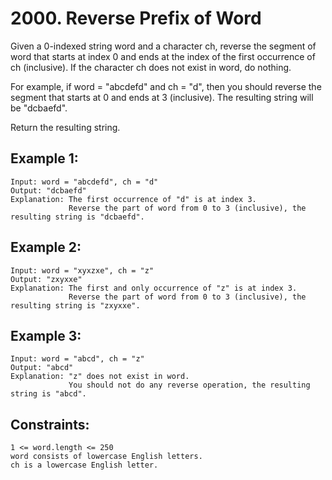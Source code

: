 # 2000. Reverse Prefix of Word
      
Given a 0-indexed string word and a character ch, reverse the segment of word that starts at index 0 and ends at the index of the first occurrence of ch (inclusive). If the character ch does not exist in word, do nothing.

For example, if word = "abcdefd" and ch = "d", then you should reverse the segment that starts at 0 and ends at 3 (inclusive). The resulting string will be "dcbaefd".

Return the resulting string.

## Example 1:

    Input: word = "abcdefd", ch = "d"
    Output: "dcbaefd"
    Explanation: The first occurrence of "d" is at index 3.
                 Reverse the part of word from 0 to 3 (inclusive), the resulting string is "dcbaefd".

## Example 2:

    Input: word = "xyxzxe", ch = "z"
    Output: "zxyxxe"
    Explanation: The first and only occurrence of "z" is at index 3.
                 Reverse the part of word from 0 to 3 (inclusive), the resulting string is "zxyxxe".

## Example 3:

    Input: word = "abcd", ch = "z"
    Output: "abcd"
    Explanation: "z" does not exist in word.
                 You should not do any reverse operation, the resulting string is "abcd".

## Constraints:

    1 <= word.length <= 250
    word consists of lowercase English letters.
    ch is a lowercase English letter.